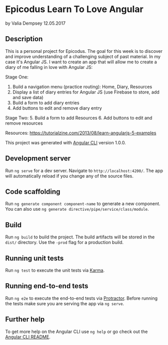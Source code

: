 # Epicodus Learn To Love Angular
by Valia Dempsey
12.05.2017

## Description
This is a personal project for Epicodus. The goal for this week is to discover and improve understanding of a challenging subject of past material. In my case it's Angular JS. I want to create an app that will allow me to create a diary of me falling in love with Angular JS:

Stage One:
1. Build a navigation menu (practice routing): Home, Diary, Resources
2. Display a list of diary entries for Angular JS (use Firebase to store, add and save data)
3. Build a form to add diary entries
4. Add buttons to edit and remove diary entry

Stage Two:
5. Build a form to add Resources
6. Add buttons to edit and remove resources


Resources:
https://tutorialzine.com/2013/08/learn-angularjs-5-examples



This project was generated with [Angular CLI](https://github.com/angular/angular-cli) version 1.0.0.

## Development server

Run `ng serve` for a dev server. Navigate to `http://localhost:4200/`. The app will automatically reload if you change any of the source files.

## Code scaffolding

Run `ng generate component component-name` to generate a new component. You can also use `ng generate directive/pipe/service/class/module`.

## Build

Run `ng build` to build the project. The build artifacts will be stored in the `dist/` directory. Use the `-prod` flag for a production build.

## Running unit tests

Run `ng test` to execute the unit tests via [Karma](https://karma-runner.github.io).

## Running end-to-end tests

Run `ng e2e` to execute the end-to-end tests via [Protractor](http://www.protractortest.org/).
Before running the tests make sure you are serving the app via `ng serve`.

## Further help

To get more help on the Angular CLI use `ng help` or go check out the [Angular CLI README](https://github.com/angular/angular-cli/blob/master/README.md).
